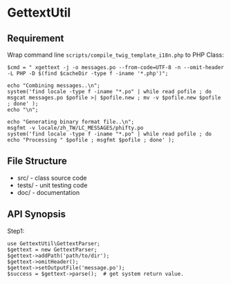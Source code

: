 GettextUtil
===========

Requirement
-----------
Wrap command line `scripts/compile_twig_template_i18n.php` to PHP Class:

    $cmd = " xgettext -j -o messages.po --from-code=UTF-8 -n --omit-header -L PHP -D $(find $cacheDir -type f -iname '*.php')";

    echo "Combining messages..\n";
    system('find locale -type f -iname "*.po" | while read pofile ; do msgcat messages.po $pofile >| $pofile.new ; mv -v $pofile.new $pofile ; done' );
    echo "\n";

    echo "Generating binary format file..\n";
    msgfmt -v locale/zh_TW/LC_MESSAGES/phifty.po
    system('find locale -type f -iname "*.po" | while read pofile ; do echo "Processing " $pofile ; msgfmt $pofile ; done' );

File Structure
--------------

- src/  - class source code
- tests/  - unit testing code
- doc/    - documentation

API Synopsis
------------
Step1:

    use GettextUtil\GettextParser;
    $gettext = new GettextParser;
    $gettext->addPath('path/to/dir');
    $gettext->omitHeader();
    $gettext->setOutputFile('message.po');
    $success = $gettext->parse();  # get system return value.



